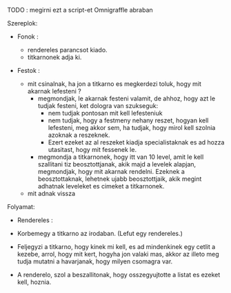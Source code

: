 TODO : megirni ezt a script-et Omnigraffle abraban


Szereplok:
  - Fonok :   
    - rendereles parancsot kiado.
    - titkarnonek adja ki.

  - Festok :
    - mit csinalnak, ha jon a titkarno es megkerdezi toluk, hogy mit akarnak lefesteni ?
         - megmondjak, le akarnak festeni valamit, 
           de ahhoz, hogy azt le tudjak festeni, ket dologra van szukseguk:
            - nem tudjak pontosan mit kell lefesteniuk
            - nem tudjak, hogy a festmeny nehany reszet, hogyan kell lefesteni, 
              meg akkor sem, ha tudjak, hogy mirol kell szolnia azoknak a reszeknek. 
            - Ezert ezeket az al reszeket kiadja specialistaknak es ad hozza utasitast, hogy mit fessenek le.
         - megmondja a titkarnonek, hogy itt van 10 level, amit le kell szallitani tiz beosztottjanak, 
           akik majd a levelek alapjan, megmondjak, hogy mit akarnak rendelni. Ezeknek a beosztottaknak, 
           lehetnek ujabb beosztottjaik, akik megint adhatnak leveleket es cimeket a titkarnonek.
    - mit adnak vissza



Folyamat:

  - Rendereles :

  - Korbemegy a titkarno az irodaban. (Lefut egy rendereles.)

  - Feljegyzi a titkarno, hogy kinek mi kell,
     es ad mindenkinek egy cetlit a kezebe, arrol, hogy mit kert, hogyha jon
     valaki mas, akkor az illeto meg tudja mutatni a havarjanak, hogy milyen
     csomagra var.

  - A renderelo, szol a beszallitonak, hogy
      osszegyujtotte a listat es ezeket kell, hoznia.
      


